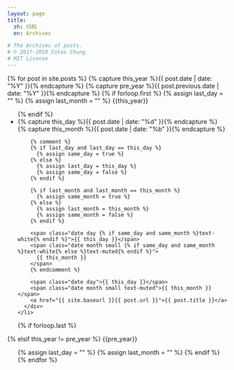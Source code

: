 ```yaml
---
layout: page
title:
  zh: 归档
  en: Archives

# The Archives of posts.
# © 2017-2019 Cotes Chung
# MIT License
---
```


<div id="archives" class="pl-xl-2">
{% for post in site.posts %}
  {% capture this_year %}{{ post.date | date: "%Y" }}{% endcapture %}
  {% capture pre_year %}{{ post.previous.date | date: "%Y" }}{% endcapture %}
  {% if forloop.first %}
    {% assign last_day = "" %}
    {% assign last_month = "" %}
  <span class="lead">{{this_year}}</span>
  <ul class="list-unstyled">
  {% endif %}
    <li>
      <div>
        {% capture this_day %}{{ post.date | date: "%d" }}{% endcapture %}
        {% capture this_month %}{{ post.date | date: "%b" }}{% endcapture %}

        {% comment %}
        {% if last_day and last_day == this_day %}
          {% assign same_day = true %}
        {% else %}
          {% assign last_day = this_day %}
          {% assign same_day = false %}
        {% endif %}

        {% if last_month and last_month == this_month %}
          {% assign same_month = true %}
        {% else %}
          {% assign last_month = this_month %}
          {% assign same_month = false %}
        {% endif %}

        <span class="date day {% if same_day and same_month %}text-white{% endif %}">{{ this_day }}</span>
        <span class="date month small {% if same_day and same_month %}text-white{% else %}text-muted{% endif %}">
          {{ this_month }}
        </span>
        {% endcomment %}

        <span class="date day">{{ this_day }}</span>
        <span class="date month small text-muted">{{ this_month }}</span>
        <a href="{{ site.baseurl }}{{ post.url }}">{{ post.title }}</a>
      </div>
    </li>
  {% if forloop.last %}
  </ul>
  {% elsif this_year != pre_year %}
  </ul>
  <span class="lead">{{pre_year}}</span>
  <ul class="list-unstyled">
    {% assign last_day = "" %}
    {% assign last_month = "" %}
  {% endif %}
{% endfor %}
</div>